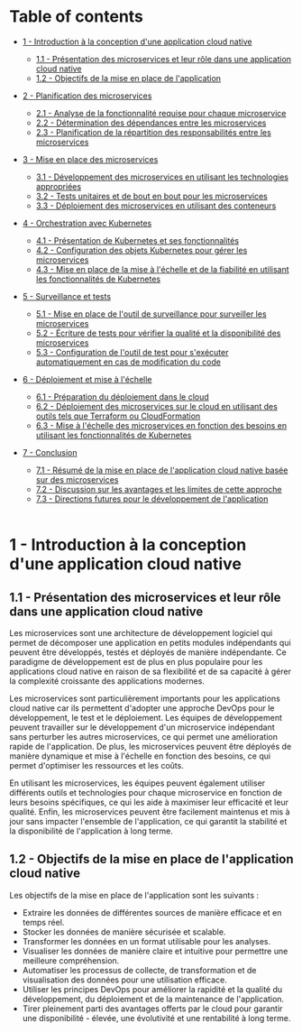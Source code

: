 # Table of contents 


- [1 - Introduction à la conception d'une application cloud native](#1---introduction-a-la-conception-d-une-application-cloud-native)
  - [1.1 - Présentation des microservices et leur rôle dans une application cloud native](##11---presentation-des-microservices-et-leur-role-dans-une-application-cloud-native)
  - [1.2 - Objectifs de la mise en place de l'application](#12---objectifs-de-la-mise-en-place-de-l-application)
- [2 - Planification des microservices](#2---planification-des-microservices)
  - [2.1 - Analyse de la fonctionnalité requise pour chaque microservice](#21---analyse-de-la-fonctionnalite-requise-pour-chaque-microservice)
  - [2.2 - Détermination des dépendances entre les microservices](#22---determination-des-dependances-entre-les-microservices)
  - [2.3 - Planification de la répartition des responsabilités entre les microservices](#23---planification-de-la-repartition-des-responsabilites-entre-les-microservices)
- [3 - Mise en place des microservices](#3---mise-en-place-des-microservices)
  - [3.1 - Développement des microservices en utilisant les technologies appropriées](#31---developpement-des-microservices-en-utilisant-les-technologies-appropriees)
  - [3.2 - Tests unitaires et de bout en bout pour les microservices](#32---tests-unitaires-et-de-bout-en-bout-pour-les-microservices)
  - [3.3 - Déploiement des microservices en utilisant des conteneurs](#33---deploiement-des-microservices-en-utilisant-des-conteneurs)
- [4 - Orchestration avec Kubernetes](#4---orchestration-avec-Kubernetes)
  - [4.1 - Présentation de Kubernetes et ses fonctionnalités](#41---presentation-de-Kubernetes-et-ses-fonctionnalites)
  - [4.2 - Configuration des objets Kubernetes pour gérer les microservices](#42---configuration-des-objets-Kubernetes-pour-gerer-les-microservices)
  - [4.3 - Mise en place de la mise à l'échelle et de la fiabilité en utilisant les fonctionnalités de Kubernetes](#43---mise-en-place-de-la-mise-a-l-echelle-et-de-la-fiabilite-en-utilisant-les-fonctionnalites-de-Kubernetes)
- [5 - Surveillance et tests](#5---surveillance-et-tests)
  - [5.1 - Mise en place de l'outil de surveillance pour surveiller les microservices](#51---mise-en-place-de-l-outil-de-surveillance-pour-surveiller-les-microservices)
  - [5.2 - Écriture de tests pour vérifier la qualité et la disponibilité des microservices](#52---ecriture-de-tests-pour-verifier-la-qualite-et-la-disponibilite-des-microservices)
  - [5.3 - Configuration de l'outil de test pour s'exécuter automatiquement en cas de modification du code](#53---configuration-de-l-outil-de-test-pour-s-exécuter-automatiquement-en-cas-de-modification-du-code)
- [6 - Déploiement et mise à l'échelle](#6---deploiement-et-mise-a-l-echelle)
  - [6.1 - Préparation du déploiement dans le cloud](#61---preparation-du-deploiement-dans-le-cloud)
  - [6.2 - Déploiement des microservices sur le cloud en utilisant des outils tels que Terraform ou CloudFormation](#62---deploiement-des-microservices-sur-le-cloud-en-utilisant-des-outils-tels-que-Terraform-ou-CloudFormation)
  - [6.3 - Mise à l'échelle des microservices en fonction des besoins en utilisant les fonctionnalités de Kubernetes](#63---mise-a-l-echelle-des-microservices-en-fonction-des-besoins-en-utilisant-les-fonctionnalites-de-Kubernetes)
- [7 - Conclusion](#7---conclusion)
  - [7.1 - Résumé de la mise en place de l'application cloud native basée sur des microservices](#71---resume-de-la-mise-en-place-de-l-application-cloud-native-basee-sur-des-microservices)
  - [7.2 - Discussion sur les avantages et les limites de cette approche](#72---discussion-sur-les-avantages-et-les-limites-de-cette-approche)
  - [7.3 - Directions futures pour le développement de l'application](#73---directions-futures-pour-le-developpement-de-l-application)

  <br/>

# 1 - Introduction à la conception d'une application cloud native

## 1.1 - Présentation des microservices et leur rôle dans une application cloud native

Les microservices sont une architecture de développement logiciel qui permet de décomposer une application en petits modules indépendants qui peuvent être développés, testés et déployés de manière indépendante. Ce paradigme de développement est de plus en plus populaire pour les applications cloud native en raison de sa flexibilité et de sa capacité à gérer la complexité croissante des applications modernes.

Les microservices sont particulièrement importants pour les applications cloud native car ils permettent d'adopter une approche DevOps pour le développement, le test et le déploiement. Les équipes de développement peuvent travailler sur le développement d'un microservice indépendant sans perturber les autres microservices, ce qui permet une amélioration rapide de l'application. De plus, les microservices peuvent être déployés de manière dynamique et mise à l'échelle en fonction des besoins, ce qui permet d'optimiser les ressources et les coûts.

En utilisant les microservices, les équipes peuvent également utiliser différents outils et technologies pour chaque microservice en fonction de leurs besoins spécifiques, ce qui les aide à maximiser leur efficacité et leur qualité. Enfin, les microservices peuvent être facilement maintenus et mis à jour sans impacter l'ensemble de l'application, ce qui garantit la stabilité et la disponibilité de l'application à long terme.

## 1.2 - Objectifs de la mise en place de l'application cloud native

Les objectifs de la mise en place de l'application sont les suivants :

  - Extraire les données de différentes sources de manière efficace et en temps réel.
  - Stocker les données de manière sécurisée et scalable.
  - Transformer les données en un format utilisable pour les analyses.
  - Visualiser les données de manière claire et intuitive pour permettre une meilleure compréhension.
  - Automatiser les processus de collecte, de transformation et de visualisation des données pour une utilisation efficace.
  - Utiliser les principes DevOps pour améliorer la rapidité et la qualité du développement, du déploiement et de la maintenance de l'application.
  - Tirer pleinement parti des avantages offerts par le cloud pour garantir une disponibilité - élevée, une évolutivité et une rentabilité à long terme.
